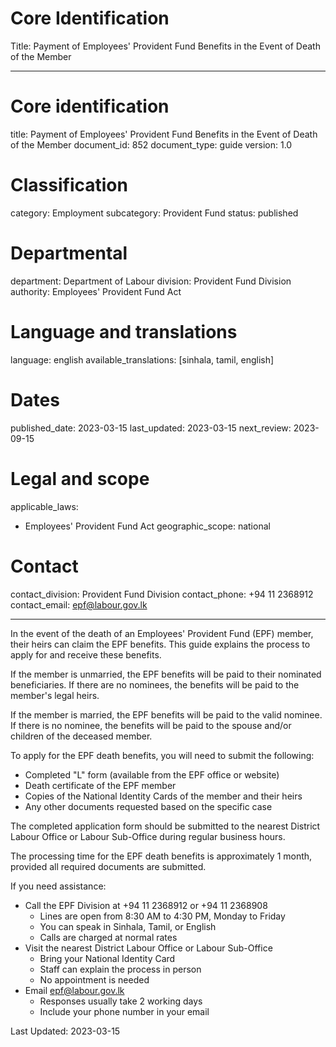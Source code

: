 # Core Identification
Title: Payment of Employees' Provident Fund Benefits in the Event of Death of the Member

---
# Core identification
title: Payment of Employees' Provident Fund Benefits in the Event of Death of the Member
document_id: 852
document_type: guide
version: 1.0

# Classification
category: Employment
subcategory: Provident Fund
status: published

# Departmental
department: Department of Labour
division: Provident Fund Division
authority: Employees' Provident Fund Act

# Language and translations
language: english
available_translations: [sinhala, tamil, english]

# Dates
published_date: 2023-03-15
last_updated: 2023-03-15
next_review: 2023-09-15

# Legal and scope
applicable_laws:
 - Employees' Provident Fund Act
geographic_scope: national

# Contact
contact_division: Provident Fund Division
contact_phone: +94 11 2368912
contact_email: epf@labour.gov.lk

---

In the event of the death of an Employees' Provident Fund (EPF) member, their heirs can claim the EPF benefits. This guide explains the process to apply for and receive these benefits.

If the member is unmarried, the EPF benefits will be paid to their nominated beneficiaries. If there are no nominees, the benefits will be paid to the member's legal heirs.

If the member is married, the EPF benefits will be paid to the valid nominee. If there is no nominee, the benefits will be paid to the spouse and/or children of the deceased member.

To apply for the EPF death benefits, you will need to submit the following:

- Completed "L" form (available from the EPF office or website)
- Death certificate of the EPF member
- Copies of the National Identity Cards of the member and their heirs
- Any other documents requested based on the specific case

The completed application form should be submitted to the nearest District Labour Office or Labour Sub-Office during regular business hours.

The processing time for the EPF death benefits is approximately 1 month, provided all required documents are submitted.

If you need assistance:

- Call the EPF Division at +94 11 2368912 or +94 11 2368908
    - Lines are open from 8:30 AM to 4:30 PM, Monday to Friday
    - You can speak in Sinhala, Tamil, or English
    - Calls are charged at normal rates
- Visit the nearest District Labour Office or Labour Sub-Office
    - Bring your National Identity Card
    - Staff can explain the process in person
    - No appointment is needed
- Email epf@labour.gov.lk
    - Responses usually take 2 working days
    - Include your phone number in your email

Last Updated: 2023-03-15